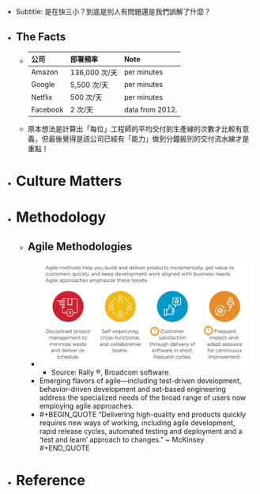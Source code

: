 - Subtitle: 是在快三小？到底是別人有問題還是我們誤解了什麼？
- ## The Facts
	- |公司|部署頻率|Note|
	  |--|--|--|
	  |Amazon|136,000 次/天|per minutes|
	  |Google|5,500 次/天|per minutes|
	  |Netflix|500 次/天|per minutes|
	  |Facebook|2 次/天|data from 2012. |
	- 原本想法是計算出「每位」工程師的平均交付到生產線的次數才比較有意義，但最後覺得是該公司已經有「能力」做到分鐘級別的交付流水線才是重點！
- # Culture Matters
- # Methodology
	- ## Agile Methodologies
		- ![image.png](../assets/image_1683518520302_0.png)
			- Source: Rally ®, Broadcom software.
		- Emerging flavors of agile—including test-driven development, behavior-driven development and set-based engineering address the specialized needs of the broad range of users now employing agile approaches.
		- #+BEGIN_QUOTE
		  “Delivering high-quality end products quickly requires new ways of working, including agile development, rapid release cycles, automated testing and deployment and a ‘test and learn’ approach to changes.”  ~ McKinsey
		  #+END_QUOTE
- # Reference